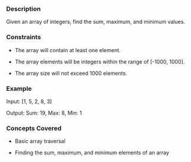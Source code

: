 ### Description

Given an array of integers, find the sum, maximum, and minimum values.

### Constraints

- The array will contain at least one element.
- The array elements will be integers within the range of [-1000, 1000].
- The array size will not exceed 1000 elements.

### Example

Input: [1, 5, 2, 8, 3]
Output: Sum: 19, Max: 8, Min: 1

### Concepts Covered

- Basic array traversal
- Finding the sum, maximum, and minimum elements of an array